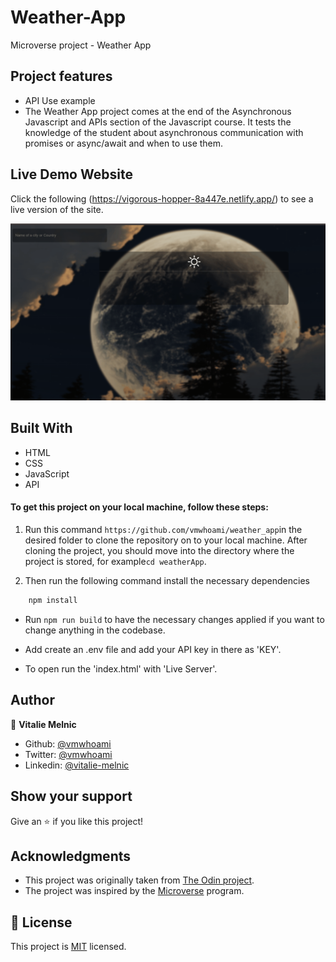 # Weather-App

Microverse project - Weather App

## Project features

- API Use example
- The Weather App project comes at the end of the Asynchronous Javascript and APIs section of the Javascript course. It tests the knowledge of the student about asynchronous communication with promises or async/await and when to use them.

## Live Demo Website

Click the following (https://vigorous-hopper-8a447e.netlify.app/) to see a live version of the site.

![screenshot](./weatherapp.gif)<br>

## Built With

- HTML
- CSS
- JavaScript
- API

#### To get this project on your local machine, follow these steps:

1. Run this command `https://github.com/vmwhoami/weather_app`in the desired folder to clone the repository on to your local machine. After cloning the project, you should move into the directory where the project is stored, for example`cd weatherApp`.

2. Then run the following command install the necessary dependencies

```bash
    npm install
```

- Run `npm run build` to have the necessary changes applied if you want to change anything in the codebase.

- Add create an .env file and add your API key in there as 'KEY'.
- To open run the 'index.html' with 'Live Server'.

## Author

👤 **Vitalie Melnic**

- Github: [@vmwhoami](https://github.com/vmwhoami)
- Twitter: [@vmwhoami](https://twitter.com/vmwhoami)
- Linkedin: [@vitalie-melnic](https://www.linkedin.com/in/vitalie-melnic/)

## Show your support

Give an ⭐️ if you like this project!

## Acknowledgments

- This project was originally taken from [The Odin project](https://www.theodinproject.com/courses/javascript/lessons/weather-app).
- The project was inspired by the [Microverse](https://www.microverse.org/) program.

## 📝 License

This project is [MIT](lic.url) licensed.
